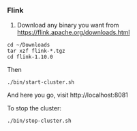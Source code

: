 ### Flink
1. Download any binary you want from https://flink.apache.org/downloads.html
```
cd ~/Downloads 
tar xzf flink-*.tgz
cd flink-1.10.0
```

Then 
```
./bin/start-cluster.sh
```

And here you go, visit http://localhost:8081

To stop the cluster:
```
./bin/stop-cluster.sh
```